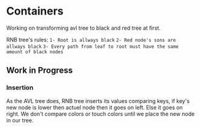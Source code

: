 # Containers

Working on transforming avl tree to black and red tree at first.  

RNB tree's rules:
```1- Root is allways black```
```2- Red node's sons are allways black```
```3- Every path from leaf to root must have the same amount of black nodes```

## Work in Progress


### Insertion

As the AVL tree does, RNB tree inserts its values comparing keys, if key's new node is lower then actuel node then it goes on left.
Else it goes on right.
We don't compare colors or touch colors until we place the new node in our tree.


